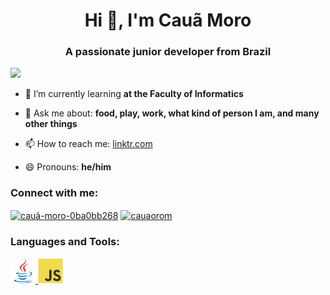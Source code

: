 <h1 align="center">Hi 👋, I'm Cauã Moro</h1>
<h3 align="center">A passionate junior developer from Brazil</h3>

![](https://cdn.discordapp.com/attachments/1085342290085691402/1154575610111344640/c1fc9d7f6ae08d56f2b84e81799790a5.gif)

- 🌱 I’m currently learning **at the Faculty of Informatics**

- 💬 Ask me about: **food, play, work, what kind of person I am, and many other things**

- 📫 How to reach me: [linktr.com](https://linktr.ee/cauamoro?utm_source=linktree_profile_share&ltsid=9bb53ccb-3102-4cd8-96ba-b4918d2306cd) 

- 😄 Pronouns: **he/him**

<h3 align="left">Connect with me:</h3>
<p align="left">
<a href="https://linkedin.com/in/cauã-moro-0ba0bb268" target="blank"><img align="center" src="https://raw.githubusercontent.com/rahuldkjain/github-profile-readme-generator/master/src/images/icons/Social/linked-in-alt.svg" alt="cauã-moro-0ba0bb268" height="30" width="40" /></a>
<a href="https://instagram.com/cauaorom" target="blank"><img align="center" src="https://raw.githubusercontent.com/rahuldkjain/github-profile-readme-generator/master/src/images/icons/Social/instagram.svg" alt="cauaorom" height="30" width="40" /></a>
</p>

<h3 align="left">Languages and Tools:</h3>
<p align="left"> <a href="https://www.java.com" target="_blank" rel="noreferrer"> <img src="https://raw.githubusercontent.com/devicons/devicon/master/icons/java/java-original.svg" alt="java" width="40" height="40"/> </a> <a href="https://developer.mozilla.org/en-US/docs/Web/JavaScript" target="_blank" rel="noreferrer"> <img src="https://raw.githubusercontent.com/devicons/devicon/master/icons/javascript/javascript-original.svg" alt="javascript" width="40" height="40"/> </a> </p>
